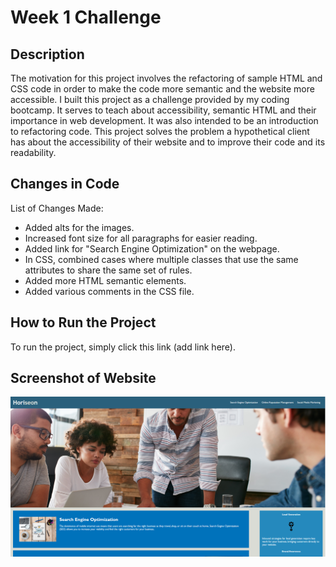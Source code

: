 <h1>Week 1 Challenge</h1>

<h2>Description</h2>
The motivation for this project involves the refactoring of sample HTML and CSS code in order to make the code more semantic and the website more accessible. I built this project as a challenge provided by my coding bootcamp. It serves to teach about accessibility, semantic HTML and their importance in web development. It was also intended to be an introduction to refactoring code. This project solves the problem a hypothetical client has about the accessibility of their website and to improve their code and its readability.
 
<h2>Changes in Code</h2>
List of Changes Made:
<ul>
  <li>Added alts for the images.</li>
  <li>Increased font size for all paragraphs for easier reading.</li>
  <li>Added link for "Search Engine Optimization" on the webpage.</li>
  <li>In CSS, combined cases where multiple classes that use the same attributes to share the same set of rules.</li>
  <li>Added more HTML semantic elements.</li>
 <li>Added various comments in the CSS file.</li>
</ul>

<h2>How to Run the Project</h2>
To run the project, simply click this link (add link here).

<h2>Screenshot of Website</h2>
<img src="assets/images/main-page.png">
